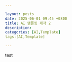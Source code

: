 ```yaml
---

layout: posts
date: 2025-06-01 09:45 +0800
title: AI 템플릿 제작 2
description:
categories: [AI,Template]
tags:[AI,Template]

---
```


test
